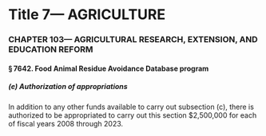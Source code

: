 
# Title 7— AGRICULTURE
### CHAPTER 103— AGRICULTURAL RESEARCH, EXTENSION, AND EDUCATION REFORM
#### § 7642. Food Animal Residue Avoidance Database program
##### (e) Authorization of appropriations

In addition to any other funds available to carry out subsection (c), there is authorized to be appropriated to carry out this section $2,500,000 for each of fiscal years 2008 through 2023.
